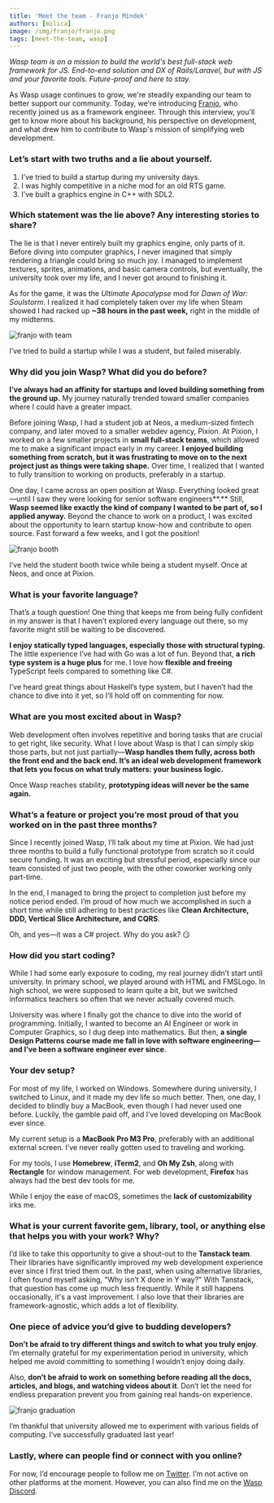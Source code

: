 ```yaml
---
title: 'Meet the team - Franjo Mindek'
authors: [milica]
image: /img/franjo/franjo.png
tags: [meet-the-team, wasp]
---
```


_Wasp team is on a mission to build the world's best full-stack web framework for JS. End-to-end solution and DX of Rails/Laravel, but with JS and your favorite tools. Future-proof and here to stay._

As Wasp usage continues to grow, we're steadily expanding our team to better support our community. Today, we're introducing [Franjo](https://x.com/FranjoMindek), who recently joined us as a framework engineer. Through this interview, you'll get to know more about his background, his perspective on development, and what drew him to contribute to Wasp's mission of simplifying web development.

<!-- truncate -->

### Let’s start with two truths and a lie about yourself.

1. I’ve tried to build a startup during my university days.
2. I was highly competitive in a niche mod for an old RTS game.
3. I’ve built a graphics engine in C++ with SDL2.

### Which statement was the lie above? Any interesting stories to share?

The lie is that I never entirely built my graphics engine, only parts of it. Before diving into computer graphics, I never imagined that simply rendering a triangle could bring so much joy. I managed to implement textures, sprites, animations, and basic camera controls, but eventually, the university took over my life, and I never got around to finishing it.

As for the game, it was the _Ultimate Apocalypse_ mod for _Dawn of War: Soulstorm_. I realized it had completely taken over my life when Steam showed I had racked up **~38 hours in the past week,** right in the middle of my midterms.

![franjo with team](/img/franjo/2.webp)

I’ve tried to build a startup while I was a student, but failed miserably.

### Why did you join Wasp? What did you do before?

**I’ve always had an affinity for startups and loved building something from the ground up.** My journey naturally trended toward smaller companies where I could have a greater impact.

Before joining Wasp, I had a student job at Neos, a medium-sized fintech company, and later moved to a smaller webdev agency, Pixion. At Pixion, I worked on a few smaller projects in **small full-stack teams**, which allowed me to make a significant impact early in my career. **I enjoyed building something from scratch, but it was frustrating to move on to the next project just as things were taking shape.** Over time, I realized that I wanted to fully transition to working on products, preferably in a startup.

One day, I came across an open position at Wasp. Everything looked great—until I saw they were looking for senior software engineers\*\*.\*\* Still, **Wasp seemed like exactly the kind of company I wanted to be part of, so I applied anyway.** Beyond the chance to work on a product, I was excited about the opportunity to learn startup know-how and contribute to open source. Fast forward a few weeks, and I got the position!

![franjo booth](/img/franjo/1.webp)

I’ve held the student booth twice while being a student myself. Once at Neos, and once at Pixion.

### What is your favorite language?

That’s a tough question! One thing that keeps me from being fully confident in my answer is that I haven’t explored every language out there, so my favorite might still be waiting to be discovered.

**I enjoy statically typed languages, especially those with structural typing.** The little experience I’ve had with Go was a lot of fun. Beyond that, **a rich type system is a huge plus** for me. I love how **flexible and freeing** TypeScript feels compared to something like C#.

I’ve heard great things about Haskell’s type system, but I haven’t had the chance to dive into it yet, so I’ll hold off on commenting for now.

### What are you most excited about in Wasp?

Web development often involves repetitive and boring tasks that are crucial to get right, like security. What I love about Wasp is that I can simply skip those parts, but not just partially—**Wasp handles them fully, across both the front end and the back end. It’s an ideal web development framework that lets you focus on what truly matters: your business logic.**

Once Wasp reaches stability, **prototyping ideas will never be the same again.**

### What’s a feature or project you’re most proud of that you worked on in the past three months?

Since I recently joined Wasp, I’ll talk about my time at Pixion. We had just three months to build a fully functional prototype from scratch so it could secure funding. It was an exciting but stressful period, especially since our team consisted of just two people, with the other coworker working only part-time.

In the end, I managed to bring the project to completion just before my notice period ended. I’m proud of how much we accomplished in such a short time while still adhering to best practices like **Clean Architecture, DDD, Vertical Slice Architecture, and CQRS**.

Oh, and yes—it was a C# project. Why do you ask? 😏

### How did you start coding?

While I had some early exposure to coding, my real journey didn’t start until university. In primary school, we played around with HTML and FMSLogo. In high school, we were supposed to learn quite a bit, but we switched informatics teachers so often that we never actually covered much.

University was where I finally got the chance to dive into the world of programming. Initially, I wanted to become an AI Engineer or work in Computer Graphics, so I dug deep into mathematics. But then, **a single Design Patterns course made me fall in love with software engineering—and I’ve been a software engineer ever since**.

### Your dev setup?

For most of my life, I worked on Windows. Somewhere during university, I switched to Linux, and it made my dev life so much better. Then, one day, I decided to blindly buy a MacBook, even though I had never used one before. Luckily, the gamble paid off, and I’ve loved developing on MacBook ever since.

My current setup is a **MacBook Pro M3 Pro**, preferably with an additional external screen. I’ve never really gotten used to traveling and working.

For my tools, I use **Homebrew**, **iTerm2**, and **Oh My Zsh**, along with **Rectangle** for window management. For web development, **Firefox** has always had the best dev tools for me.

While I enjoy the ease of macOS, sometimes the **lack of customizability** irks me.

### What is your current favorite gem, library, tool, or anything else that helps you with your work? Why?

I’d like to take this opportunity to give a shout-out to the **Tanstack team**. Their libraries have significantly improved my web development experience ever since I first tried them out. In the past, when using alternative libraries, I often found myself asking, "Why isn’t X done in Y way?" With Tanstack, that question has come up much less frequently. While it still happens occasionally, it's a vast improvement. I also love that their libraries are framework-agnostic, which adds a lot of flexibility.

### One piece of advice you’d give to budding developers?

**Don’t be afraid to try different things and switch to what you truly enjoy**. I’m eternally grateful for my experimentation period in university, which helped me avoid committing to something I wouldn’t enjoy doing daily.

Also, **don’t be afraid to work on something before reading all the docs, articles, and blogs, and watching videos about it**. Don’t let the need for endless preparation prevent you from gaining real hands-on experience.

![franjo graduation](/img/franjo/3.webp)

I’m thankful that university allowed me to experiment with various fields of computing. I’ve successfully graduated last year!

### Lastly, where can people find or connect with you online?

For now, I’d encourage people to follow me on [Twitter](https://x.com/FranjoMindek). I’m not active on other platforms at the moment. However, you can also find me on the [Wasp Discord](https://discord.gg/rzdnErX).
